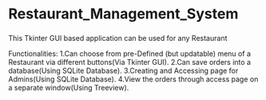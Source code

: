 # Restaurant_Management_System
###

This Tkinter GUI based application can be used for any Restaurant

Functionalities:
1.Can choose from pre-Defined (but updatable) menu of a Restaurant via different buttons(Via Tkinter GUI).
2.Can save orders into a database(Using SQLite Database).
3.Creating and Accessing page for Admins(Using SQLite Database).
4.View the orders through access page on a separate window(Using Treeview).
